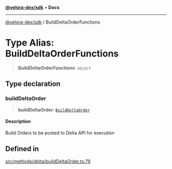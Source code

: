 [**@velora-dex/sdk**](../README.md) • **Docs**

***

[@velora-dex/sdk](../globals.md) / BuildDeltaOrderFunctions

# Type Alias: BuildDeltaOrderFunctions

> **BuildDeltaOrderFunctions**: `object`

## Type declaration

### buildDeltaOrder

> **buildDeltaOrder**: [`BuildDeltaOrder`](../-internal-/type-aliases/BuildDeltaOrder.md)

#### Description

Build Orders to be posted to Delta API for execution

## Defined in

[src/methods/delta/buildDeltaOrder.ts:79](https://github.com/paraswap/paraswap-sdk/blob/master/src/methods/delta/buildDeltaOrder.ts#L79)
